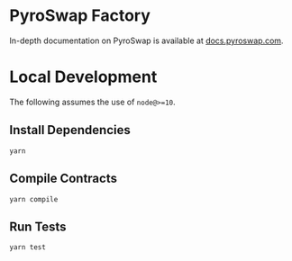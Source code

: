 # PyroSwap Factory

In-depth documentation on PyroSwap is available at [docs.pyroswap.com](https://docs.pyroswap.com/).

# Local Development

The following assumes the use of `node@>=10`.

## Install Dependencies

`yarn`

## Compile Contracts

`yarn compile`

## Run Tests

`yarn test`
